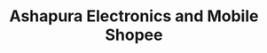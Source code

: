 ---
title: "Ashapura Electronics and Mobile Shopee"
url: /bavdhan-budruk/ashapura-electronics-and-mobile-shopee/
shop: electronics
---